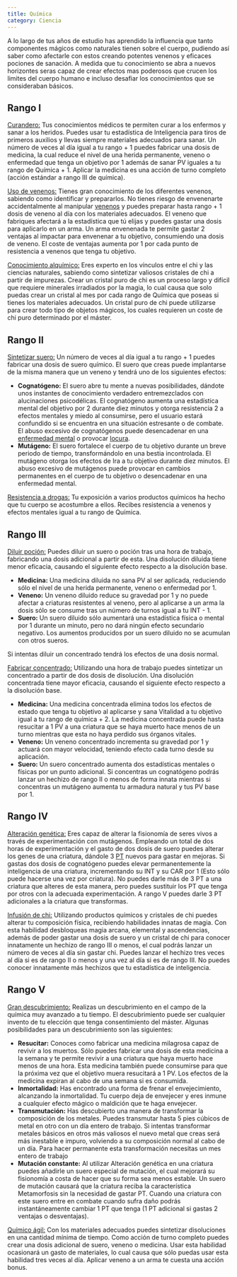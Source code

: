 ```yaml
---
title: Química
category: Ciencia
---
```


A lo largo de tus años de estudio has aprendido la influencia que tanto componentes mágicos como naturales tienen sobre el cuerpo, pudiendo así saber como afectarle con estos creando potentes venenos y eficaces pociones de sanación. A medida que tu conocimiento se abra a nuevos horizontes seras capaz de crear efectos mas poderosos que crucen los limites del cuerpo humano e incluso desafiar los conocimientos que se consideraban básicos.

## Rango I

<u>Curandero:</u> Tus conocimientos médicos te permiten curar a los enfermos y sanar a los heridos. Puedes usar tu estadística de Inteligencia para tiros de primeros auxilios y llevas siempre materiales adecuados para sanar. Un número de veces al día igual a tu rango + 1 puedes fabricar una dosis de medicina, la cual reduce el nivel de una herida permanente, veneno o enfermedad que tenga un objetivo por 1 además de sanar PV iguales a tu rango de Química + 1. Aplicar la medicina es una acción de turno completo (acción estándar a rango III de química).

<u>Uso de venenos:</u> Tienes gran conocimiento de los diferentes venenos, sabiendo como identificar y prepararlos. No tienes riesgo de envenenarte accidentalmente al manipular [venenos](https://raldamain.com/rules/Reglas%20adicionales/venenos_enfermedades.html#venenos) y puedes preparar hasta rango + 1 dosis de veneno al día con los materiales adecuados. El veneno que fabriques afectará a la estadística que tú elijas y puedes gastar una dosis para aplicarlo en un arma. Un arma envenenada te permite gastar 2 ventajas al impactar para envenenar a tu objetivo, consumiendo una dosis de veneno. El coste de ventajas aumenta por 1 por cada punto de resistencia a venenos que tenga tu objetivo. 

<u>Conocimiento alquímico:</u> Eres experto en los vínculos entre el chi y las ciencias naturales, sabiendo como sintetizar valiosos cristales de chi a partir de impurezas. Crear un cristal puro de chi es un proceso largo y difícil que requiere minerales irradiados por la magia, lo cual causa que solo puedas crear un cristal al mes por cada rango de Química que poseas si tienes los materiales adecuados. Un cristal puro de chi puede utilizarse para crear todo tipo de objetos mágicos, los cuales requieren un coste de chi puro determinado por el máster. 

## Rango II

<u>Sintetizar suero:</u> Un número de veces al día igual a tu rango + 1 puedes fabricar una dosis de suero químico. El suero que creas puede implantarse de la misma manera que un veneno y tendrá uno de los siguientes efectos:

- **Cognatógeno:** El suero abre tu mente a nuevas posibilidades, dándote unos instantes de conocimiento verdadero entremezclados con alucinaciones psicodélicas. El cognatógeno aumenta una estadística mental del objetivo por 2 durante diez minutos y otorga resistencia 2 a efectos mentales y miedo al consumirse, pero el usuario estará confundido si se encuentra en una situación estresante o de combate. El abuso excesivo de cognatógenos puede desencadenar en una [enfermedad mental](https://raldamain.com/rules/Reglas%20adicionales/venenos_enfermedades.html#enfermedad-mental) o provocar [locura](https://raldamain.com/rules/Reglas%20adicionales/locura.html). 
- **Mutágeno:** El suero fortalece el cuerpo de tu objetivo durante un breve periodo de tiempo, transformándolo en una bestia incontrolada. El mutágeno otorga los efectos de Ira a tu objetivo durante diez minutos. El abuso excesivo de mutágenos puede provocar en cambios permanentes en el cuerpo de tu objetivo o desencadenar en una enfermedad mental.

<u>Resistencia a drogas:</u> Tu exposición a varios productos químicos ha hecho que tu cuerpo se acostumbre a ellos. Recibes resistencia a venenos y efectos mentales igual a tu rango de Química. 

## Rango III

<u>Diluir poción:</u> Puedes diluir un suero o poción tras una hora de trabajo, fabricando una dosis adicional a partir de esta. Una disolución diluida tiene menor eficacia, causando el siguiente efecto respecto a la disolución base.

- **Medicina:** Una medicina diluida no sana PV al ser aplicada, reduciendo sólo el nivel de una herida permanente, veneno o enfermedad por 1.
- **Veneno:** Un veneno diluido reduce su gravedad por 1 y no puede afectar a criaturas resistentes al veneno, pero al aplicarse a un arma la dosis sólo se consume tras un número de turnos igual a tu INT - 1. 
- **Suero:** Un suero diluido sólo aumentará una estadística física o mental por 1 durante un minuto, pero no dará ningún efecto secundario negativo. Los aumentos producidos por un suero diluido no se acumulan con otros sueros.

Si intentas diluir un concentrado tendrá los efectos de una dosis normal.

<u>Fabricar concentrado:</u> Utilizando una hora de trabajo puedes sintetizar un concentrado a partir de dos dosis de disolución. Una disolución concentrada tiene mayor eficacia, causando el siguiente efecto respecto a la disolución base.

- **Medicina:** Una medicina concentrada elimina todos los efectos de estado que tenga tu objetivo al aplicarse y sana Vitalidad a tu objetivo igual a tu rango de química + 2. La medicina concentrada puede hasta resucitar a 1 PV a una criatura que se haya muerto hace menos de un turno mientras que esta no haya perdido sus órganos vitales.
- **Veneno:** Un veneno concentrado incrementa su gravedad por 1 y actuará con mayor velocidad, teniendo efecto cada turno desde su aplicación.
- **Suero:** Un suero concentrado aumenta dos estadísticas mentales o físicas por un punto adicional. Si concentras un cognatógeno podrás lanzar un hechizo de rango II o menos de forma innata mientras si concentras un mutágeno aumenta tu armadura natural y tus PV base por 1.

## Rango IV

<u>Alteración genética:</u> Eres capaz de alterar la fisionomía de seres vivos a través de experimentación con mutágenos. Empleando un total de dos horas de experimentación y el gasto de dos dosis de suero puedes alterar los genes de una criatura, dándole 3 [PT](https://raldamain.com/rules/Reglas%20adicionales/crear%20criaturas.html) nuevos para gastar en mejoras. Si gastas dos dosis de cognatógeno puedes elevar permanentemente la inteligencia de una criatura, incrementando su INT y su CAR por 1 (Esto sólo puede hacerse una vez por criatura). No puedes darle más de 3 PT a una criatura que alteres de esta manera, pero puedes sustituir los PT que tenga por otros con la adecuada experimentación. A rango V puedes darle 3 PT adicionales a la criatura que transformas.

<u>Infusión de chi:</u> Utilizando productos químicos y cristales de chi puedes alterar tu composición física, recibiendo habilidades innatas de magia. Con esta habilidad desbloqueas magia arcana, elemental y ascendencias, además de poder gastar una dosis de suero y un cristal de chi para conocer innatamente un hechizo de rango III o menos, el cual podrás lanzar un número de veces al día sin gastar chi. Puedes lanzar el hechizo tres veces al día si es de rango II o menos y una vez al día si es de rango III. No puedes conocer innatamente más hechizos que tu estadística de inteligencia.

## Rango V

<u>Gran descubrimiento:</u> Realizas un descubrimiento en el campo de la química muy avanzado a tu tiempo. El descubrimiento puede ser cualquier invento de tu elección que tenga consentimiento del máster. Algunas posibilidades para un descubrimiento son las siguientes:

- **Resucitar:** Conoces como fabricar una medicina milagrosa capaz de revivir a los muertos. Sólo puedes fabricar una dosis de esta medicina a la semana  y te permite revivir a una criatura que haya muerto hace menos de una hora. Esta medicina también puede consumirse para que la próxima vez que el objetivo muera resucitará a 1 PV. Los efectos de la medicina expiran al cabo de una semana si es consumida.
- **Inmortalidad:** Has encontrado una forma de frenar el envejecimiento, alcanzando la inmortalidad. Tu cuerpo deja de envejecer y eres inmune a cualquier efecto mágico o maldición que te haga envejecer.
- **Transmutación:** Has descubierto una manera de transformar la composición de los metales. Puedes transmutar hasta 5 pies cúbicos de metal en otro con un día entero de trabajo. Si intentas transformar metales básicos en otros más valiosos el nuevo metal que creas será más inestable e impuro, volviendo a su composición normal al cabo de un día. Para hacer permanente esta transformación necesitas un mes entero de trabajo
- **Mutación constante:** Al utilizar Alteración genética en una criatura puedes añadirle un suero especial de mutación, el cual mejorará su fisionomía a costa de hacer que su forma sea menos estable. Un suero de mutación causará que la criatura reciba la característica Metamorfosis sin la necesidad de gastar PT. Cuando una criatura con este suero entre en combate cuando sufra daño podrás instantáneamente cambiar 1 PT que tenga (1 PT adicional si gastas 2 ventajas o desventajas).

<u>Químico ágil:</u> Con los materiales adecuados puedes sintetizar disoluciones en una cantidad mínima de tiempo. Como acción de turno completo puedes crear una dosis adicional de suero, veneno o medicina. Usar esta habilidad ocasionará un gasto de materiales, lo cual causa que sólo puedas usar esta habilidad tres veces al día. Aplicar veneno a un arma te cuesta una acción bonus.